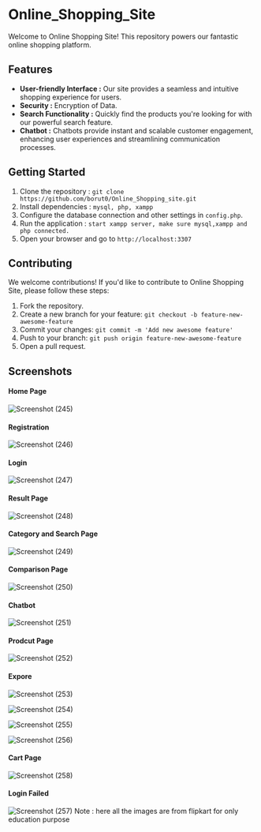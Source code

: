 
# Online_Shopping_Site

Welcome to Online Shopping Site! This repository powers our fantastic online shopping platform.

## Features

- **User-friendly Interface :** Our site provides a seamless and intuitive shopping experience for users.
- **Security :** Encryption of Data.
- **Search Functionality :** Quickly find the products you're looking for with our powerful search feature.
- **Chatbot :** Chatbots provide instant and scalable customer engagement, enhancing user experiences and streamlining communication processes.

## Getting Started

1. Clone the repository : `git clone https://github.com/borut0/Online_Shopping_site.git`
2. Install dependencies : `mysql, php, xampp `
3. Configure the database connection and other settings in `config.php`.
4. Run the application : `start xampp server, make sure mysql,xampp and php connected.`
5. Open your browser and go to `http://localhost:3307`

## Contributing

We welcome contributions! If you'd like to contribute to Online Shopping Site, please follow these steps:

1. Fork the repository.
2. Create a new branch for your feature: `git checkout -b feature-new-awesome-feature`
3. Commit your changes: `git commit -m 'Add new awesome feature'`
4. Push to your branch: `git push origin feature-new-awesome-feature`
5. Open a pull request.






## Screenshots

#### Home Page

![Screenshot (245)](https://user-images.githubusercontent.com/89539128/137262857-088326c2-7d39-4774-917f-8599ea8eeb67.png)

#### Registration 
![Screenshot (246)](https://user-images.githubusercontent.com/89539128/137263636-4dbe9bc7-4509-4b32-8f11-f6f432c271e0.png)

#### Login
![Screenshot (247)](https://user-images.githubusercontent.com/89539128/137263638-f9493ff4-2f0c-4cfc-93ea-864794986766.png)

#### Result Page
![Screenshot (248)](https://user-images.githubusercontent.com/89539128/137263642-8dbddc87-d666-4287-b9cc-341f474849b4.png)

#### Category and Search Page
![Screenshot (249)](https://user-images.githubusercontent.com/89539128/137263643-be8baf9d-8904-4705-a884-f11fabebd55e.png)

#### Comparison Page
![Screenshot (250)](https://user-images.githubusercontent.com/89539128/137263646-88086cc3-28cc-4c8e-a3f0-4962796433ea.png)

#### Chatbot 
![Screenshot (251)](https://user-images.githubusercontent.com/89539128/137263647-f5b3a449-c879-41a2-ba16-926175f3453e.png)

#### Prodcut Page 
![Screenshot (252)](https://user-images.githubusercontent.com/89539128/137263651-0ebc897d-f090-4b7d-bc06-9138ca08aed2.png)

#### Expore 
![Screenshot (253)](https://user-images.githubusercontent.com/89539128/137263653-4e69f28b-487f-4886-a2d9-4557a5006b7e.png)

![Screenshot (254)](https://user-images.githubusercontent.com/89539128/137263658-a020579e-b0de-411d-893d-239f60125675.png)

![Screenshot (255)](https://user-images.githubusercontent.com/89539128/137265700-004c2dfd-c07d-42a9-9cee-e5888143e446.png)

![Screenshot (256)](https://user-images.githubusercontent.com/89539128/137265706-4b579b50-2774-440e-8f7b-834039e844ef.png)

#### Cart Page
![Screenshot (258)](https://user-images.githubusercontent.com/89539128/137265094-e9bfca30-a3fc-429a-9bc6-7bed524dda39.png)

#### Login Failed 
![Screenshot (257)](https://user-images.githubusercontent.com/89539128/137265093-e5e616f8-a51a-4e2c-8850-0f05fe6aef83.png)
Note : here all the images are from flipkart for only education purpose


